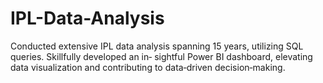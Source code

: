 # IPL-Data-Analysis
Conducted extensive IPL data analysis spanning 15 years,
utilizing SQL queries. Skillfully developed an in‐
sightful Power BI dashboard, elevating data visualization
and contributing to data‐driven decision‐making.
